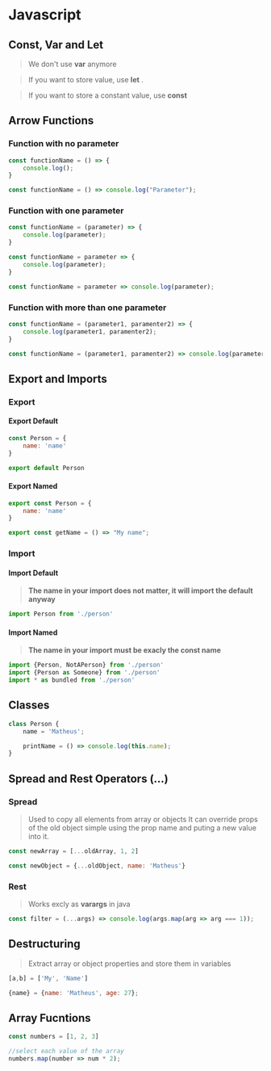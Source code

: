 # Javascript

## Const, Var and Let

> We don't use **var** anymore

> If you want to store value, use **let** .

> If you want to store a constant value, use **const**

## Arrow Functions

### Function with no parameter

```javascript
const functionName = () => {
    console.log();
}

const functionName = () => console.log("Parameter");
```

### Function with one parameter

```javascript
const functionName = (parameter) => {
    console.log(parameter);
}

const functionName = parameter => {
    console.log(parameter);
}

const functionName = parameter => console.log(parameter);
```

### Function with more than one parameter

```javascript
const functionName = (parameter1, paramenter2) => {
    console.log(parameter1, paramenter2);
}

const functionName = (parameter1, paramenter2) => console.log(parameter1, paramenter2);
```

## Export and Imports

### Export

#### Export Default

```javascript
const Person = {
    name: 'name'
}

export default Person
```

#### Export Named

```javascript
export const Person = {
    name: 'name'
}

export const getName = () => "My name";
```

### Import

#### Import Default

> **The name in your import does not matter, it will import the default anyway**

```javascript
import Person from './person'
```

#### Import Named

> **The name in your import must be exacly the const name**

```javascript
import {Person, NotAPerson} from './person'
import {Person as Someone} from './person'
import * as bundled from './person'
```

## Classes

```javascript
class Person {
    name = 'Matheus';

    printName = () => console.log(this.name);
}
```

## Spread and Rest Operators **(...)**

### Spread 

> Used to copy all elements from array or objects
> It can override props of the old object simple using 
> the prop name and puting a new value into it.

```javascript
const newArray = [...oldArray, 1, 2]

const newObject = {...oldObject, name: 'Matheus'}
```

### Rest
> Works excly as **varargs** in java

```javascript
const filter = (...args) => console.log(args.map(arg => arg === 1));
```

## Destructuring

> Extract array or object properties and store them in variables

```javascript
[a,b] = ['My', 'Name']

{name} = {name: 'Matheus', age: 27};
```

## Array Fucntions

```javascript
const numbers = [1, 2, 3]

//select each value of the array
numbers.map(number => num * 2);
```
